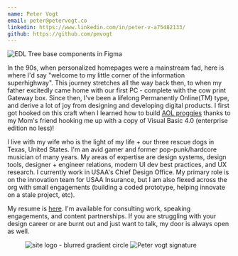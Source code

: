 ```yaml
---
name: Peter Vogt
email: peter@petervogt.co
linkedin: https://www.linkedin.com/in/peter-v-a75482133/
github: https://github.com/pmvogt
---
```


<div className="flex flex-col items-center py-4 w-full">
<Image
  src="https://res.cloudinary.com/dyc1seeg9/image/upload/v1659947896/work/yo_opiprj.png"
  className="rounded-full"
  alt="EDL Tree base components in Figma"
  width={164}
  height={164}
  preview
  mdx
/>
</div>

In the 90s, when personalized homepages were a mainstream fad, here is where I'd say "welcome to my little corner of the information superhighway". This journey stretches all the way back then, to when my father excitedly came home with our first PC - complete with the cow print Gateway box. Since then, I've been a lifelong Permanently Online(TM) type, and derive a lot of joy from designing and developing digital products. I first got hooked on this craft when I learned how to build [AOL proggies](https://charlesleifer.com/blog/a-stroll-down-memory-lane-scripting-aol/) thanks to my Mom's friend hooking me up with a copy of Visual Basic 4.0 (enterprise edition no less)!

I live with my wife who is the light of my life + our three rescue dogs in Texas, United States. I'm an avid gamer and former pop-punk/hardcore musician of many years. My areas of expertise are design systems, design tools, designer + engineer relations, modern UI dev best practices, and UX research. I currently work in USAA's Chief Design Office. My primary role is on the innovation team for USAA Insurance, but I am also flexed across the org with small engagements (building a coded prototype, helping innovate on a stale project, etc).

My resume is <a href="https://asset.cloudinary.com/dyc1seeg9/f9a3ab56d12c4eac8601ef26af5e0b64">here</a>. I'm available for consulting work, speaking engagements, and content partnerships. If you are struggling with your design career or are burnt out and just want to talk, my door is always open as well.

<figure className="flex backdrop-brightness-50 dark:backdrop-brightness-0 justify-center items-center mt-4">
  <Image className="rounded-xl" src="/static/favicons/logo.svg" alt="site logo - blurred gradient circle" width={164} height={164}/>
  <Image src="https://res.cloudinary.com/dyc1seeg9/image/upload/v1659992991/work/sig.png" alt="Peter vogt signature" width={391} height={198} />
</figure>
